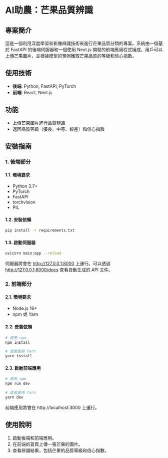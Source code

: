 # AI助農：芒果品質辨識

## 專案簡介
這是一個利用深度學習和影像辨識技術來進行芒果品質分類的專案。系統由一個基於 FastAPI 的後端伺服器和一個使用 Next.js 開發的前端應用程式組成。用戶可以上傳芒果圖片，並根據模型的預測獲取芒果品質的等級和信心指數。

## 使用技術
- **後端**: Python, FastAPI, PyTorch
- **前端**: React, Next.js

## 功能
- 上傳芒果圖片進行品質辨識
- 返回品質等級（優良、中等、較差）和信心指數

## 安裝指南

### 1. 後端部分
#### 1.1. 環境要求
- Python 3.7+
- PyTorch
- FastAPI
- torchvision
- PIL

#### 1.2. 安裝依賴
```bash
pip install -r requirements.txt
```

#### 1.3. 啟動伺服器
```bash
uvicorn main:app --reload
```
伺服器將會在 http://127.0.0.1:8000 上運行。可以透過 http://127.0.0.1:8000/docs 查看自動生成的 API 文件。

### 2. 前端部分
#### 2.1. 環境要求
- Node.js 16+
- npm 或 Yarn

#### 2.2. 安裝依賴
```bash
# 使用 npm
npm install

# 或者使用 Yarn
yarn install
```

#### 2.3. 啟動前端應用
```bash
# 使用 npm
npm run dev

# 或者使用 Yarn
yarn dev
```
前端應用將會在 http://localhost:3000 上運行。

## 使用說明
1. 啟動後端和前端應用。
2. 在前端的首頁上傳一張芒果的圖片。
3. 查看辨識結果，包括芒果的品質等級和信心指數。

